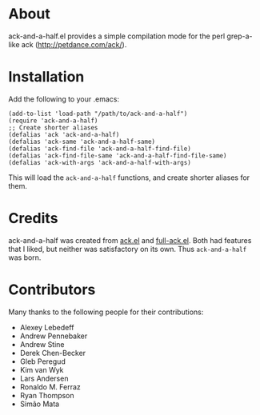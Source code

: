 About
=====

ack-and-a-half.el provides a simple compilation mode for the perl
grep-a-like ack (http://petdance.com/ack/).

Installation
============

Add the following to your .emacs:

    (add-to-list 'load-path "/path/to/ack-and-a-half")
    (require 'ack-and-a-half)
    ;; Create shorter aliases
    (defalias 'ack 'ack-and-a-half)
    (defalias 'ack-same 'ack-and-a-half-same)
    (defalias 'ack-find-file 'ack-and-a-half-find-file)
    (defalias 'ack-find-file-same 'ack-and-a-half-find-file-same)
    (defalias 'ack-with-args 'ack-and-a-half-with-args)

This will load the `ack-and-a-half` functions, and create shorter
aliases for them.

Credits
=======

ack-and-a-half was created from
[ack.el](http://rooijan.za.net/code/emacs-lisp/ack-el) and
[full-ack.el](http://nschum.de/src/emacs/full-ack/).  Both had
features that I liked, but neither was satisfactory on its own.  Thus
`ack-and-a-half` was born.

Contributors
============

Many thanks to the following people for their contributions:

* Alexey Lebedeff
* Andrew Pennebaker
* Andrew Stine
* Derek Chen-Becker
* Gleb Peregud
* Kim van Wyk
* Lars Andersen
* Ronaldo M. Ferraz
* Ryan Thompson
* Simão Mata
